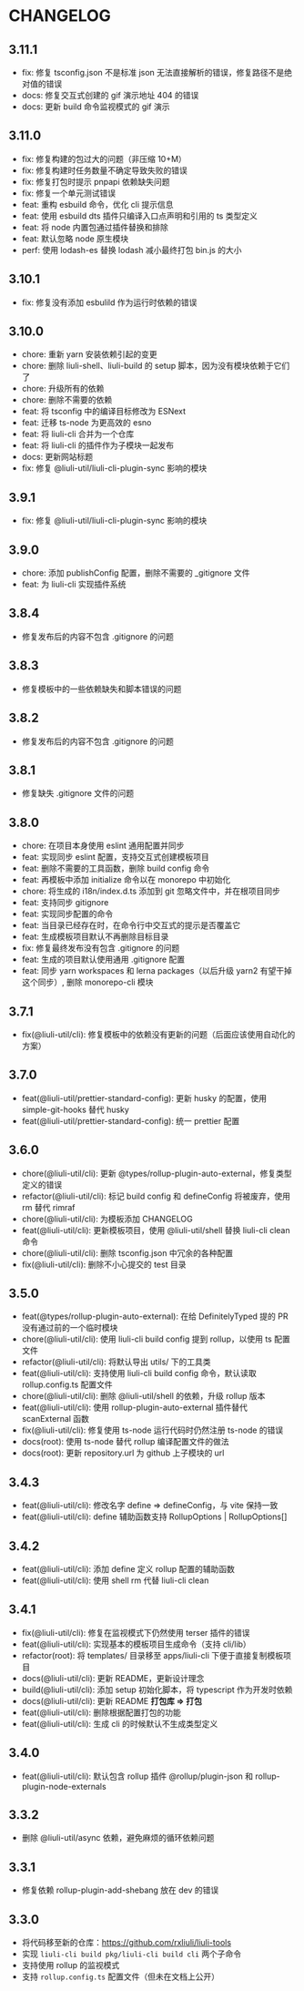 # CHANGELOG

## 3.11.1

<!--hash:ba04dd24f8ee1e4a83c06dbd289195587a221079-->

- fix: 修复 tsconfig.json 不是标准 json 无法直接解析的错误，修复路径不是绝对值的错误
- docs: 修复交互式创建的 gif 演示地址 404 的错误
- docs: 更新 build 命令监视模式的 gif 演示

## 3.11.0

<!--hash:5036beb706902f3ec7e8122696f99cefa7c51f57-->

- fix: 修复构建的包过大的问题（非压缩 10+M）
- fix: 修复构建时任务数量不确定导致失败的错误
- fix: 修复打包时提示 pnpapi 依赖缺失问题
- fix: 修复一个单元测试错误
- feat: 重构 esbuild 命令，优化 cli 提示信息
- feat: 使用 esbuild dts 插件只编译入口点声明和引用的 ts 类型定义
- feat: 将 node 内置包通过插件替换和排除
- feat: 默认忽略 node 原生模块
- perf: 使用 lodash-es 替换 lodash 减小最终打包 bin.js 的大小

## 3.10.1

<!--hash:c0223e217f45ec5d1c39e14035a494ca49b8e868-->

- fix: 修复没有添加 esbulild 作为运行时依赖的错误

## 3.10.0

<!--hash:13921896bfb584abdefb3b055f7c914e88cebe4d-->

- chore: 重新 yarn 安装依赖引起的变更
- chore: 删除 liuli-shell、liuli-build 的 setup 脚本，因为没有模块依赖于它们了
- chore: 升级所有的依赖
- chore: 删除不需要的依赖
- feat: 将 tsconfig 中的编译目标修改为 ESNext
- feat: 迁移 ts-node 为更高效的 esno
- feat: 将 liuli-cli 合并为一个仓库
- feat: 将 liuli-cli 的插件作为子模块一起发布
- docs: 更新网站标题
- fix: 修复 @liuli-util/liuli-cli-plugin-sync 影响的模块

## 3.9.1

<!--hash:8516e723871614844f91a47928510c88f152fae8-->

- fix: 修复 @liuli-util/liuli-cli-plugin-sync 影响的模块

## 3.9.0

<!--hash:40983b8dc09a06111d642c8c99b16d2ff8319195-->

- chore: 添加 publishConfig 配置，删除不需要的 _gitignore 文件
- feat: 为 liuli-cli 实现插件系统

## 3.8.4

<!--hash:d805931cc642fd8002f7ca93a551510b986f5523-->

- 修复发布后的内容不包含 .gitignore 的问题

## 3.8.3

- 修复模板中的一些依赖缺失和脚本错误的问题

## 3.8.2

- 修复发布后的内容不包含 .gitignore 的问题

## 3.8.1

- 修复缺失 .gitignore 文件的问题

## 3.8.0

- chore: 在项目本身使用 eslint 通用配置并同步
- feat: 实现同步 eslint 配置，支持交互式创建模板项目
- feat: 删除不需要的工具函数，删除 build config 命令
- feat: 再模板中添加 initialize 命令以在 monorepo 中初始化
- chore: 将生成的 i18n/index.d.ts 添加到 git 忽略文件中，并在根项目同步
- feat: 支持同步 gitignore
- feat: 实现同步配置的命令
- feat: 当目录已经存在时，在命令行中交互式的提示是否覆盖它
- feat: 生成模板项目默认不再删除目标目录
- fix: 修复最终发布没有包含 .gitignore 的问题
- feat: 生成的项目默认使用通用 .gitignore 配置
- feat: 同步 yarn workspaces 和 lerna packages（以后升级 yarn2 有望干掉这个同步）, 删除 monorepo-cli 模块

## 3.7.1

- fix(@liuli-util/cli): 修复模板中的依赖没有更新的问题（后面应该使用自动化的方案）

## 3.7.0

- feat(@liuli-util/prettier-standard-config): 更新 husky 的配置，使用 simple-git-hooks 替代 husky
- feat(@liuli-util/prettier-standard-config): 统一 prettier 配置

## 3.6.0

- chore(@liuli-util/cli): 更新 @types/rollup-plugin-auto-external，修复类型定义的错误
- refactor(@liuli-util/cli): 标记 build config 和 defineConfig 将被废弃，使用 rm 替代 rimraf
- chore(@liuli-util/cli): 为模板添加 CHANGELOG
- feat(@liuli-util/cli): 更新模板项目，使用 @liuli-util/shell 替换 liuli-cli clean 命令
- chore(@liuli-util/cli): 删除 tsconfig.json 中冗余的各种配置
- fix(@liuli-util/cli): 删除不小心提交的 test 目录

## 3.5.0

- feat(@types/rollup-plugin-auto-external): 在给 DefinitelyTyped 提的 PR 没有通过前的一个临时模块
- chore(@liuli-util/cli): 使用 liuli-cli build config 提到 rollup，以使用 ts 配置文件
- refactor(@liuli-util/cli): 将默认导出 utils/ 下的工具类
- feat(@liuli-util/cli): 支持使用 liuli-cli build config 命令，默认读取 rollup.config.ts 配置文件
- chore(@liuli-util/cli): 删除 @liuli-util/shell 的依赖，升级 rollup 版本
- feat(@liuli-util/cli): 使用 rollup-plugin-auto-external 插件替代 scanExternal 函数
- fix(@liuli-util/cli): 修复使用 ts-node 运行代码时仍然注册 ts-node 的错误
- docs(root): 使用 ts-node 替代 rollup 编译配置文件的做法
- docs(root): 更新 repository.url 为 github 上子模块的 url

## 3.4.3

- feat(@liuli-util/cli): 修改名字 define => defineConfig，与 vite 保持一致
- feat(@liuli-util/cli): define 辅助函数支持 RollupOptions | RollupOptions[]

## 3.4.2

- feat(@liuli-util/cli): 添加 define 定义 rollup 配置的辅助函数
- feat(@liuli-util/cli): 使用 shell rm 代替 liuli-cli clean

## 3.4.1

- fix(@liuli-util/cli): 修复在监视模式下仍然使用 terser 插件的错误
- feat(@liuli-util/cli): 实现基本的模板项目生成命令（支持 cli/lib）
- refactor(root): 将 templates/ 目录移至 apps/liuli-cli 下便于直接复制模板项目
- docs(@liuli-util/cli): 更新 README，更新设计理念
- build(@liuli-util/cli): 添加 setup 初始化脚本，将 typescript 作为开发时依赖
- docs(@liuli-util/cli): 更新 README **打包库 => 打包**
- feat(@liuli-util/cli): 删除根据配置打包的功能
- feat(@liuli-util/cli): 生成 cli 的时候默认不生成类型定义

## 3.4.0

- feat(@liuli-util/cli): 默认包含 rollup 插件 @rollup/plugin-json 和 rollup-plugin-node-externals

## 3.3.2

- 删除 @liuli-util/async 依赖，避免麻烦的循环依赖问题

## 3.3.1

- 修复依赖 rollup-plugin-add-shebang 放在 dev 的错误

## 3.3.0

- 将代码移至新的仓库：https://github.com/rxliuli/liuli-tools
- 实现 `liuli-cli build pkg/liuli-cli build cli` 两个子命令
- 支持使用 rollup 的监视模式
- 支持 `rollup.config.ts` 配置文件（但未在文档上公开）